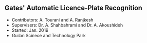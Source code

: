 ## Gates' Automatic Licence-Plate Recognition
- Contributors: A. Tourani and A. Ranjkesh
- Supervisers: Dr. A. Shahbahrami and Dr. A. Akoushideh
- Started: Jan. 2019
- Guilan Scinece and Technology Park
